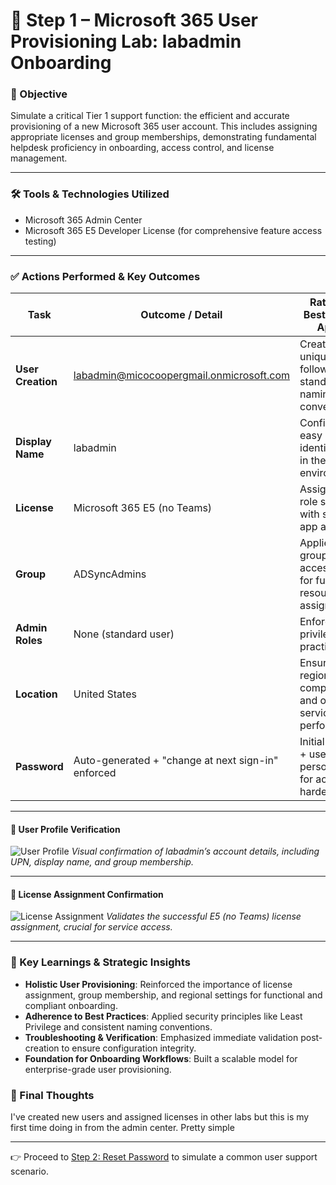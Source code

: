 # 👤 Step 1 – Microsoft 365 User Provisioning Lab: labadmin Onboarding

### 🎯 Objective

Simulate a critical Tier 1 support function: the efficient and accurate provisioning of a new Microsoft 365 user account. This includes assigning appropriate licenses and group memberships, demonstrating fundamental helpdesk proficiency in onboarding, access control, and license management.

---

### 🛠️ Tools & Technologies Utilized

* Microsoft 365 Admin Center
* Microsoft 365 E5 Developer License (for comprehensive feature access testing)

---

### ✅ Actions Performed & Key Outcomes

| Task              | Outcome / Detail                                                                            | Rationale / Best Practice Applied                                  |
| ----------------- | ------------------------------------------------------------------------------------------- | ------------------------------------------------------------------ |
| **User Creation** | [labadmin@micocoopergmail.onmicrosoft.com](mailto:labadmin@micocoopergmail.onmicrosoft.com) | Created a unique UPN following standard naming conventions.        |
| **Display Name**  | labadmin                                                                                    | Configured for easy identification in the M365 environment.        |
| **License**       | Microsoft 365 E5 (no Teams)                                                                 | Assigned for role simulation with scoped app access.               |
| **Group**         | ADSyncAdmins                                                                                | Applied group-based access control for future resource assignment. |
| **Admin Roles**   | None (standard user)                                                                        | Enforced least privilege best practice.                            |
| **Location**      | United States                                                                               | Ensured regional compliance and optimized service performance.     |
| **Password**      | Auto-generated + "change at next sign-in" enforced                                          | Initial security + user personalization for account hardening.     |

---

#### 📸 User Profile Verification

![User Profile](./m365-create-user-profile-labadmin.jpg)
*Visual confirmation of labadmin’s account details, including UPN, display name, and group membership.*

---

#### 📸 License Assignment Confirmation

![License Assignment](./m365-license-assignment-labadmin.jpg)
*Validates the successful E5 (no Teams) license assignment, crucial for service access.*

---

### 🧐 Key Learnings & Strategic Insights

* **Holistic User Provisioning**: Reinforced the importance of license assignment, group membership, and regional settings for functional and compliant onboarding.
* **Adherence to Best Practices**: Applied security principles like Least Privilege and consistent naming conventions.
* **Troubleshooting & Verification**: Emphasized immediate validation post-creation to ensure configuration integrity.
* **Foundation for Onboarding Workflows**: Built a scalable model for enterprise-grade user provisioning.


### 🧠 Final Thoughts
I've created new users and assigned licenses in other labs but this is my first time doing in from the admin center. Pretty simple

---

👉 Proceed to [Step 2: Reset Password](../step-2-reset-password/) to simulate a common user support scenario.

